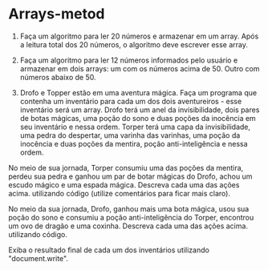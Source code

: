 # Arrays-metod

1. Faça um algoritmo para ler 20 números e armazenar em um array. Após a leitura total dos 20 números, o algoritmo deve escrever esse array.

2. Faça um algoritmo para ler 12 números informados pelo usuário e armazenar em dois arrays: um com os números acima de 50. Outro com números abaixo de 50.

3. Drofo e Topper estão em uma aventura mágica. Faça um programa que contenha um inventário para cada um dos dois aventureiros - esse inventário será um array.
Drofo terá um anel da invisibilidade, dois pares de botas mágicas, uma poção do sono e duas poções da inocência em seu inventário e nessa ordem. 
Torper terá uma capa da invisibilidade, uma pedra do despertar,  uma varinha das varinhas, uma poção da inocência e duas poções da mentira, poção anti-inteligência e nessa ordem. 

No meio de sua jornada, Torper consumiu uma das poções da mentira, perdeu sua pedra e ganhou um par de botar mágicas do Drofo, achou um escudo mágico e uma espada mágica. 
Descreva cada uma das ações acima. utilizando código (utilize comentários para ficar mais claro). 

No meio da sua jornada, Drofo, ganhou mais uma bota mágica, usou sua poção do sono e consumiu a poção anti-inteligência do Torper, encontrou um ovo de dragão e uma coxinha.
Descreva cada uma das ações acima. utilizando código.

Exiba o resultado final de cada um dos inventários utilizando "document.write". 
